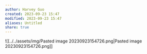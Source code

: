 ```yaml
---
author: Harvey Guo
created: 2023-09-23 15:47
modified: 2023-09-23 15:47
aliases: Untitled
share: true
---
```



![[../../assets/img/Pasted image 20230923154726.png|Pasted image 20230923154726.png]]